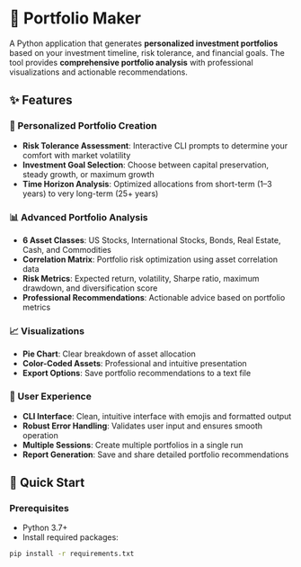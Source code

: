 # 🚀 Portfolio Maker

A Python application that generates **personalized investment portfolios** based on your investment timeline, risk tolerance, and financial goals. The tool provides **comprehensive portfolio analysis** with professional visualizations and actionable recommendations.

## ✨ Features

### 🎯 Personalized Portfolio Creation
- **Risk Tolerance Assessment**: Interactive CLI prompts to determine your comfort with market volatility
- **Investment Goal Selection**: Choose between capital preservation, steady growth, or maximum growth
- **Time Horizon Analysis**: Optimized allocations from short-term (1–3 years) to very long-term (25+ years)

### 📊 Advanced Portfolio Analysis
- **6 Asset Classes**: US Stocks, International Stocks, Bonds, Real Estate, Cash, and Commodities
- **Correlation Matrix**: Portfolio risk optimization using asset correlation data
- **Risk Metrics**: Expected return, volatility, Sharpe ratio, maximum drawdown, and diversification score
- **Professional Recommendations**: Actionable advice based on portfolio metrics

### 📈 Visualizations
- **Pie Chart**: Clear breakdown of asset allocation
- **Color-Coded Assets**: Professional and intuitive presentation
- **Export Options**: Save portfolio recommendations to a text file

### 🔄 User Experience
- **CLI Interface**: Clean, intuitive interface with emojis and formatted output
- **Robust Error Handling**: Validates user input and ensures smooth operation
- **Multiple Sessions**: Create multiple portfolios in a single run
- **Report Generation**: Save and share detailed portfolio recommendations

## 🚀 Quick Start

### Prerequisites
- Python 3.7+
- Install required packages:
```bash
pip install -r requirements.txt
